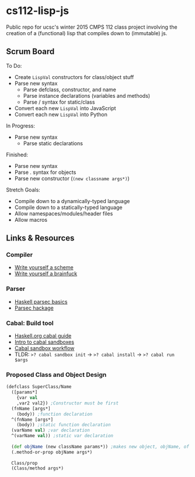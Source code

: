 # cs112-lisp-js
Public repo for ucsc's winter 2015 CMPS 112 class project involving the creation of a (functional) lisp that compiles down to (immutable) js.

## Scrum Board
To Do:
* Create `LispVal` constructors for class/object stuff
* Parse new syntax
  * Parse defclass, constructor, and name
  * Parse instance declarations (variables and methods)
  * Parse / syntax for static/class
* Convert each new `LispVal` into JavaScript
* Convert each new `LispVal` into Python

In Progress:
* Parse new syntax
  * Parse static declarations

Finished:
* Parse new syntax
 * Parse . syntax for objects
 * Parse new constructor (`(new classname args*)`)

Stretch Goals:
* Compile down to a dynamically-typed language
* Compile down to a statically-typed language
* Allow namespaces/modules/header files
* Allow macros


## Links & Resources

### Compiler
* [Write yourself a scheme](http://en.wikibooks.org/wiki/Write_Yourself_a_Scheme_in_48_Hours/First_Steps)
* [Write yourself a brainfuck](https://github.com/quchen/articles/blob/master/write_yourself_a_brainfuck.md)

### Parser
* [Haskell parsec basics](http://unbui.lt/#!/post/haskell-parsec-basics)
* [Parsec hackage](http://hackage.haskell.org/package/parsec-3.1.8)

### Cabal: Build tool
* [Haskell.org cabal guide](https://www.haskell.org/cabal/users-guide/installing-packages.html)
* [Intro to cabal sandboxes](https://www.fpcomplete.com/school/to-infinity-and-beyond/older-but-still-interesting/an-introduction-to-cabal-sandboxes-copy)
* [Cabal sandbox workflow](http://chromaticleaves.com/posts/cabal-sandbox-workflow.html)
* TLDR: `>? cabal sandbox init` -> `>? cabal install` -> `>? cabal run $args`

### Proposed Class and Object Design
```Clojure
(defclass SuperClass/Name
  ([params*]
    {var val
    ,var2 val2}) ;Constructor must be first
  (fnName [args*]
    (body)) ;function declaration
  ^(fnName [args*] 
    (body)) ;static function declaration
  (varName val) ;var declaration
  ^(varName val)) ;static var declaration
  
  (def objName (new className params*)) ;makes new object, objName, of type className
  (.method-or-prop objName args*)
  
  Class/prop
  (Class/method args*)
```
